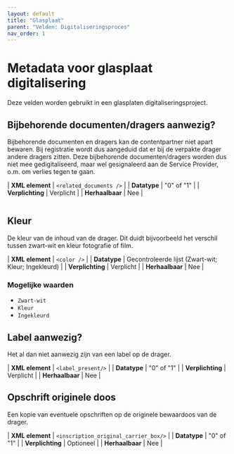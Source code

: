 ```yaml
---
layout: default
title: "Glasplaat"
parent: "Velden: Digitaliseringsproces"
nav_order: 1
---
```


# Metadata voor glasplaat digitalisering

Deze velden worden gebruikt in een glasplaten digitaliseringsproject.

## Bijbehorende documenten/dragers aanwezig?

Bijbehorende documenten en dragers kan de contentpartner niet apart bewaren. Bij registratie wordt dus aangeduid dat er bij de verpakte drager andere dragers zitten. Deze bijbehorende documenten/dragers worden dus niet mee gedigitaliseerd, maar wel gesignaleerd aan de Service Provider, o.m. om verlies tegen te gaan.

| **XML element**            | `<related_documents />`                                                                   |
| **Datatype**               | "0" of "1"                                                           |
| **Verplichting**           | Verplicht                                                                                                     |
| **Herhaalbaar**            | Nee                                                                                                            |

```xml

```

## Kleur

De kleur van de inhoud van de drager. Dit duidt bijvoorbeeld het verschil tussen zwart-wit en kleur fotografie of film.

| **XML element**            | `<color />`                                                                   |
| **Datatype**               | Gecontroleerde lijst (Zwart-wit; Kleur; Ingekleurd)                                                          |
| **Verplichting**           | Verplicht                                                                                                     |
| **Herhaalbaar**            | Nee                                                                                                            |
	
### Mogelijke waarden

- `Zwart-wit`
- `Kleur`
- `Ingekleurd`

## Label aanwezig?

Het al dan niet aanwezig zijn van een label op de drager.

| **XML element**            | `<label_present/>`                                                                   |
| **Datatype**               | "0" of "1"                                                          |
| **Verplichting**           | Verplicht                                                                                                     |
| **Herhaalbaar**            | Nee                                                                                                            |
	

## Opschrift originele doos

Een kopie van eventuele opschriften op de originele bewaardoos van de drager.

| **XML element**            | `<inscription_original_carrier_box/>`                                                                   |
| **Datatype**               | "0" of "1"                                                          |
| **Verplichting**           | Optioneel                                                                                                     |
| **Herhaalbaar**            | Nee                                                                                                            |
	
